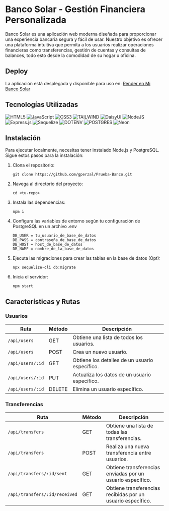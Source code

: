 # Banco Solar - Gestión Financiera Personalizada

Banco Solar es una aplicación web moderna diseñada para proporcionar una experiencia bancaria segura y fácil de usar. Nuestro objetivo es ofrecer una plataforma intuitiva que permita a los usuarios realizar operaciones financieras como transferencias, gestión de cuentas y consultas de balances, todo esto desde la comodidad de su hogar u oficina.

## Deploy

La aplicación está desplegada y disponible para uso en: [Render en Mi Banco Solar](https://banco-2wbt.onrender.com/)


## Tecnologías Utilizadas

![HTML5](https://img.shields.io/badge/html5-%23E34F26.svg?style=for-the-badge&logo=html5&logoColor=white)
![JavaScript](https://img.shields.io/badge/javascript-%23323330.svg?style=for-the-badge&logo=javascript&logoColor=%23F7DF1E)
![CSS3](https://img.shields.io/badge/css3-%231572B6.svg?style=for-the-badge&logo=css3&logoColor=white)
![TAILWIND](https://img.shields.io/badge/tailwind-1c1a3b?style=for-the-badge&logo=tailwindcss&logoColor=%238e9bdf&labelColor=%231c1a3b)
![DaisyUI](https://img.shields.io/badge/Daisy-f?style=for-the-badge&logo=daisyUI&color=%231a0e3d&link=https%3A%2F%2Fdaisyui.com%2Fimages%2Fdaisyui-logo%2Fdaisyui-logomark.svg)
![NodeJS](https://img.shields.io/badge/node.js-6DA55F?style=for-the-badge&logo=node.js&logoColor=white)
![Express.js](https://img.shields.io/badge/express.js-%23404d59.svg?style=for-the-badge&logo=express&logoColor=%2361DAFB)
![Sequelize](https://img.shields.io/badge/sequelize-24242d?style=for-the-badge&logo=sequelize&logoColor=2596be&labelColor=24242d)
![DOTENV](https://img.shields.io/badge/dotenv-0000?style=for-the-badge&logo=dotenv&logoColor=fff&color=b0a321)
![POSTGRES](https://img.shields.io/badge/Postgres-436590?style=for-the-badge&logo=postgresql&logoColor=fff&color=436590)
![Neon](https://img.shields.io/badge/neon-0c0c0c?style=for-the-badge&logo=neon&logoColor=fff&color=0c0c0c)

## Instalación

Para ejecutar localmente, necesitas tener instalado Node.js y PostgreSQL. Sigue estos pasos para la instalación:

1. Clona el repositorio:

   ```
   git clone https://github.com/gperzal/Prueba-Banco.git
   ```

2. Navega al directorio del proyecto:

   ```
   cd <tu-repo>
   ```

3. Instala las dependencias:

   ```
   npm i
   ```

4. Configura las variables de entorno según tu configuración de PostgreSQL en un archivo .env

   ```
   DB_USER = tu_usuario_de_base_de_datos
   DB_PASS = contraseña_de_base_de_datos
   DB_HOST = host_de_base_de_datos
   DB_NAME = nombre_de_la_base_de_datos
   ```

5. Ejecuta las migraciones para crear las tablas en la base de datos (Opt):

   ```
   npx sequelize-cli db:migrate
   ```

6. Inicia el servidor:
   ```
   npm start
   ```

## Características y Rutas

### Usuarios

| Ruta             | Método | Descripción                                    |
| ---------------- | ------ | ---------------------------------------------- |
| `/api/users`     | GET    | Obtiene una lista de todos los usuarios.       |
| `/api/users`     | POST   | Crea un nuevo usuario.                         |
| `/api/users/:id` | GET    | Obtiene los detalles de un usuario específico. |
| `/api/users/:id` | PUT    | Actualiza los datos de un usuario específico.  |
| `/api/users/:id` | DELETE | Elimina un usuario específico.                 |

### Transferencias

| Ruta                          | Método | Descripción                                                 |
| ----------------------------- | ------ | ----------------------------------------------------------- |
| `/api/transfers`              | GET    | Obtiene una lista de todas las transferencias.              |
| `/api/transfers`              | POST   | Realiza una nueva transferencia entre usuarios.             |
| `/api/transfers/:id/sent`     | GET    | Obtiene transferencias enviadas por un usuario específico.  |
| `/api/transfers/:id/received` | GET    | Obtiene transferencias recibidas por un usuario específico. |


